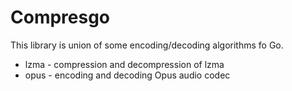 # Compresgo

This library is union of some encoding/decoding algorithms fo Go.

* lzma - compression and decompression of lzma
* opus - encoding and decoding Opus audio codec